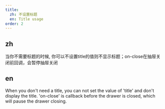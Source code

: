 ```yaml
---
title:
  zh: 不设置标题
  en: Title usage
order: 2
---
```


## zh

当你不需要标题的时候, 你可以不设置title的值则不显示标题；on-close在抽屉关闭前回调，会暂停抽屉关闭

## en

When you don't need a title, you can not set the value of 'title' and don't display the title. 'on-close' is callback before the drawer is closed, which will pause the drawer closing.
